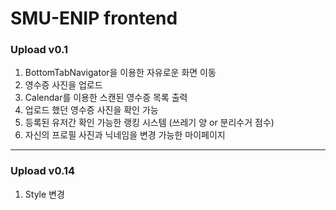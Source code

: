 # SMU-ENIP frontend

### Upload v0.1
 1. BottomTabNavigator을 이용한 자유로운 화면 이동
 2. 영수증 사진을 업로드 
 3. Calendar를 이용한 스캔된 영수증 목록 출력
 4. 업로드 했던 영수증 사진을 확인 가능
 5. 등록된 유저간 확인 가능한 랭킹 시스템 (쓰레기 양 or 분리수거 점수)
 6. 자신의 프로필 사진과 닉네임을 변경 가능한 마이페이지

----------------------------------------
### Upload v0.14
 1. Style 변경
